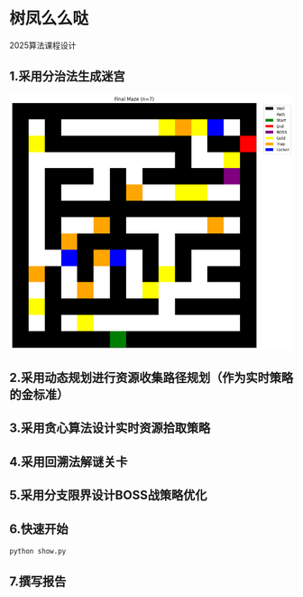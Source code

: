 # 树凤么么哒
2025算法课程设计
## 1.采用分治法生成迷宫
![sample_maze.png](readme_images%2Fsample_maze.png)
## 2.采用动态规划进行资源收集路径规划（作为实时策略的金标准）
## 3.采用贪心算法设计实时资源拾取策略
## 4.采用回溯法解谜关卡
## 5.采用分支限界设计BOSS战策略优化
## 6.快速开始
```sh 
python show.py
```
## 7.撰写报告